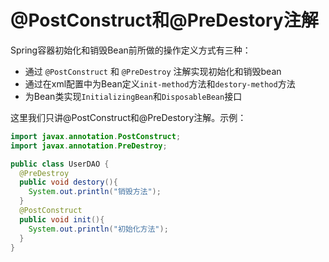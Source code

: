 @PostConstruct和@PreDestory注解
======================================
Spring容器初始化和销毁Bean前所做的操作定义方式有三种：

+ 通过 `@PostConstruct` 和 `@PreDestroy` 注解实现初始化和销毁bean
+ 通过在xml配置中为Bean定义`init-method`方法和`destory-method`方法
+ 为Bean类实现`InitializingBean`和`DisposableBean`接口

这里我们只讲@PostConstruct和@PreDestory注解。示例：
```java
import javax.annotation.PostConstruct;
import javax.annotation.PreDestroy;

public class UserDAO {
  @PreDestroy
  public void destory(){
    System.out.println("销毁方法");
  }
  @PostConstruct
  public void init(){
    System.out.println("初始化方法");
  }
}
```
